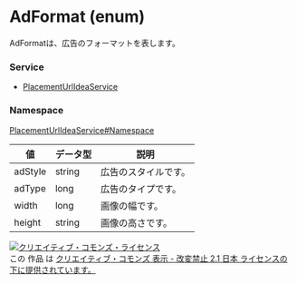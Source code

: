 # AdFormat (enum)
AdFormatは、広告のフォーマットを表します。
### Service
+ [PlacementUrlIdeaService](../../services/PlacementUrlIdeaService.md)

### Namespace
[PlacementUrlIdeaService#Namespace](../../services/PlacementUrlIdeaService.md#namespace)

| 値 | データ型 | 説明 | 
|---|---|---|
| adStyle| string| 広告のスタイルです。 |
| adType| long| 広告のタイプです。 |
| width| long| 画像の幅です。 |
| height| string| 画像の高さです。 |

<a rel="license" href="http://creativecommons.org/licenses/by-nd/2.1/jp/"><img alt="クリエイティブ・コモンズ・ライセンス" style="border-width:0" src="https://i.creativecommons.org/l/by-nd/2.1/jp/88x31.png" /></a><br />この 作品 は <a rel="license" href="http://creativecommons.org/licenses/by-nd/2.1/jp/">クリエイティブ・コモンズ 表示 - 改変禁止 2.1 日本 ライセンスの下に提供されています。</a>
